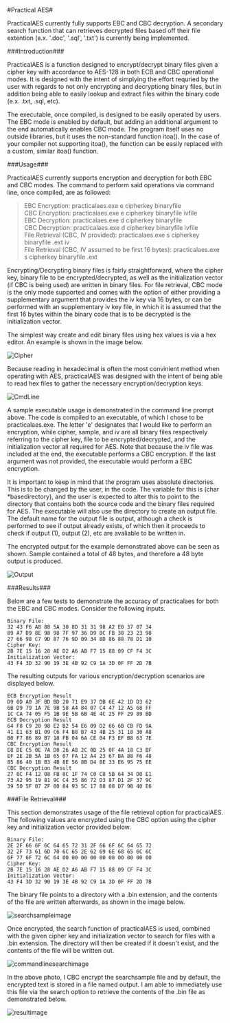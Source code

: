 #Practical AES#

PracticalAES currently fully supports EBC and CBC decryption.  A secondary search function that can retrieves decrypted files
based off their file extention (e.x. '.doc', '.sql', '.txt') is currently being implemented.

###Introduction###

PracticalAES is a function designed to encrypt/decrypt binary files given a cipher key with accordance to AES-128 in both ECB
and CBC operational modes.  It is designed with the intent of simplying the effort requried by the user with regards to not 
only encrypting and decryptiong binary files, but in addition being able to easily lookup and extract files within the binary
code (e.x. .txt, .sql, etc).  

The executable, once compiled, is designed to be easily operated by users.  The EBC mode is enabled by default, but adding an
additional argument to the end automatically enables CBC mode.  The program itself uses no outside libraries, but it uses the
non-standard function itoa().  In the case of your compiler not supporting itoa(), the function can be easily replaced
with a custom, similar itoa() function.

###Usage###

PracticalAES currently supports encryption and decryption for both EBC and CBC modes.  The command to perform said operations
via command line, once compiled, are as followed:

>EBC Encryption: practicalaes.exe e cipherkey binaryfile  
>CBC Encryption: practicalaes.exe e cipherkey binaryfile ivfile  
>EBC Decryption: practicalaes.exe d cipherkey binaryfile  
>CBC Decryption: practicalaes.exe d cipherkey binaryfile ivfile  
>File Retrieval (CBC, IV provided): practicalaes.exe s cipherkey binaryfile .ext iv  
>File Retrieval (CBC, IV assumed to be first 16 bytes): practicalaes.exe s cipherkey binaryfile .ext

Encrypting/Decrypting binary files is fairly straightforward, where the cipher key, binary file to be encrypted/decrypted, as
well as the initialization vector (if CBC is being used) are written in binary files.  For file retrieval, CBC mode is 
the only mode supported and comes with the option of either providing a supplementary argument that provides the iv key
via 16 bytes, or can be performed with an supplementary iv key file, in which it is assumed that the first 16 bytes within
the binary code that is to be decrypted is the initialization vector.

The simplest way create and edit binary files using hex values is via a hex editor.  An example is shown in the image below.

![Cipher](https://cloud.githubusercontent.com/assets/10404525/10374070/f03f1ce6-6da5-11e5-8bf4-ee467acaf66f.PNG)

Because reading in hexadecimal is often the most convinient method when operating with AES, practicalAES was designed with
the intent of being able to read hex files to gather the necessary encryption/decryption keys.

![CmdLine](https://cloud.githubusercontent.com/assets/10404525/10374517/6b6be910-6da8-11e5-933e-668af11308fe.PNG)

A sample executable usage is demonstrated in the command line prompt above.  The code is compiled to an executable, of which
I chose to be practicalaes.exe.  The letter 'e' designates that I would like to perform an encryption, while cipher, sample, 
and iv are all binary files respectively referring to the cipher key, file to be encrypted/decrypted, and the initialization
vector all required for AES.  Note that because the iv file was included at the end, the executable performs a CBC 
encryption.  If the last argument was not provided, the executable would perform a EBC encryption.

It is important to keep in mind that the program uses absolute directories.  This is to be changed by the user, in the code.
The variable for this is (char *basedirectory), and the user is expected to alter this to point to the directory that 
contains both the source code and the binary files required for AES.  The executable will also use the directory to create
an output file.  The default name for the output file is output, although a check is performed to see if output already 
exists, of which then it proceeds to check if output (1), output (2), etc are avaliable to be written in.

The encrypted output for the example demonstrated above can be seen as shown.  Sample contained a total of 48 bytes, and
therefore a 48 byte output is produced.

![Output](https://cloud.githubusercontent.com/assets/10404525/10374518/6beb0768-6da8-11e5-8bbb-699c8519d4d9.PNG)

###Results###

Below are a few tests to demonstrate the accuracy of practicalaes for both the EBC and CBC modes.  Consider the following
inputs.  
```
Binary File: 
32 43 F6 A8 88 5A 30 8D 31 31 98 A2 E0 37 07 34  
89 A7 D9 8E 98 98 7F 97 36 D9 8C FB 38 23 23 98  
27 66 98 C7 9D 87 76 9D 09 34 8D 86 88 78 D1 10  
Cipher Key:  
2B 7E 15 16 28 AE D2 A6 AB F7 15 88 09 CF F4 3C
Initialization Vector:  
43 F4 3D 32 90 19 3E 4B 92 C9 1A 3D 0F FF 2D 7B
```
The resulting outputs for various encryption/decryption scenarios are displayed below.
```
ECB Encryption Result
D9 0D A0 3F BD BD 20 71 E9 37 DB 6E 42 1D D3 62 
6B D9 79 1A 7E 9B 58 A4 84 07 C4 47 12 A5 68 FF  
1C CA 74 05 F5 1B 9E 5B 6B 4E 4C 25 FF 29 89 BD  
ECB Decryption Result
64 F8 C9 20 98 E2 B2 54 E6 09 D2 66 6B CB FD 9A  
41 E1 63 B1 09 C6 F4 B8 B7 43 4B 25 31 18 30 A8  
B0 F7 86 89 B7 18 FB 04 6A CE 04 F3 EF B8 63 7E  
CBC Encryption Result
E8 DE C5 0E 7A D0 26 A8 2C 0D 25 0F 4A 18 C3 BF  
EF 2E 2B 5A 1B 65 07 FA 12 A4 23 67 BA 88 F6 48  
85 86 40 1B B3 4B 8E 56 8B D4 8E 33 E6 95 75 EE  
CBC Decryption Result
27 0C F4 12 08 FB 8C 1F 74 C0 C8 5B 64 34 D0 E1  
73 A2 95 19 81 9C C4 35 86 72 D3 87 D1 2F 37 9C  
39 50 5F 07 2F 80 84 93 5C 17 88 08 D7 9B 40 E6  
```

###File Retrieval###

This section demonstrates usage of the file retrieval option for practicalAES.  The following values are encrypted using the
CBC option using the cipher key and initialization vector provided below.
```
Binary File: 
2E 2F 66 6F 6C 64 65 72 31 2F 66 6F 6C 64 65 72  
32 2F 73 61 6D 70 6C 65 2E 62 69 6E 68 65 6C 6C  
6F 77 6F 72 6C 64 00 00 00 00 00 00 00 00 00 00   
Cipher Key:  
2B 7E 15 16 28 AE D2 A6 AB F7 15 88 09 CF F4 3C
Initialization Vector:  
43 F4 3D 32 90 19 3E 4B 92 C9 1A 3D 0F FF 2D 7B
```

The binary file points to a directory with a .bin extension, and the contents of the file are written afterwards, as shown
in the image below.

![searchsampleimage](https://cloud.githubusercontent.com/assets/10404525/10872614/feb61536-80ba-11e5-8c0e-c43b862ce1da.PNG)

Once encrypted, the search function of practicalAES is used, combined with the given cipher key and initialization vector
to search for files with a .bin extension.  The directory will then be created if it doesn't exist, and the contents of the
file will be written out.

![commandlinesearchimage](https://cloud.githubusercontent.com/assets/10404525/10872616/03c1de0c-80bb-11e5-8a6b-ceb9243005e1.PNG)

In the above photo, I CBC encrypt the searchsample file and by default, the encrypted text is stored in a file named output.
I am able to immediately use this file via the search option to retrieve the contents of the .bin file as demonstrated
below.

![resultimage](https://cloud.githubusercontent.com/assets/10404525/10872615/01e37e42-80bb-11e5-8c37-d0ad217d36b2.PNG)



